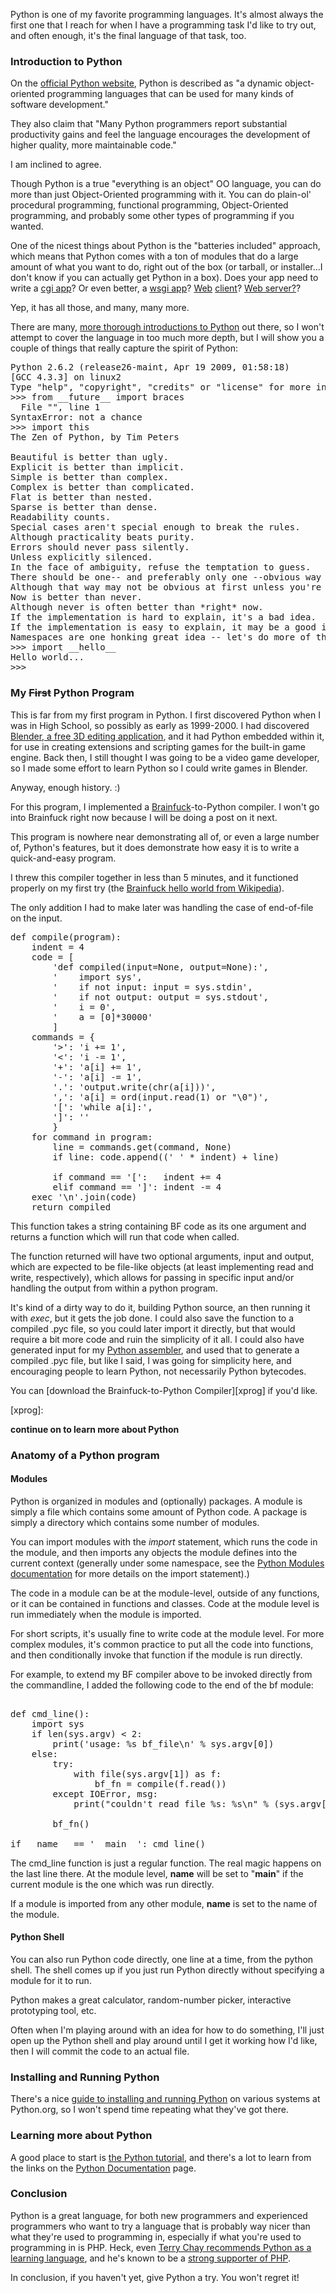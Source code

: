 Python is one of my favorite programming languages. It's almost always
the first one that I reach for when I have a programming task I'd like
to try out, and often enough, it's the final language of that task,
too.

### Introduction to Python

On the [official Python website](http://python.org/), Python is
described as "a dynamic object-oriented programming languages that can
be used for many kinds of software development."

They also claim that "Many Python programmers report substantial
productivity gains and feel the language encourages the development of
higher quality, more maintainable code."

I am inclined to agree.

Though Python is a true "everything is an object" OO language, you can
do more than just Object-Oriented programming with it. You can do
plain-ol' procedural programming, functional programming,
Object-Oriented programming, and probably some other types of
programming if you wanted.

One of the nicest things about Python is the "batteries included"
approach, which means that Python comes with a ton of modules that do
a large amount of what you want to do, right out of the box (or
tarball, or installer...I don't know if you can actually get Python in
a box). Does your app need to write a [cgi app](http://docs.python.org/library/cgi.html)?
Or even better, a [wsgi app](http://docs.python.org/library/wsgiref.html)?
[Web](http://docs.python.org/library/httplib.html) [client](http://docs.python.org/library/urllib2.html)?
[Web server?](http://docs.python.org/library/simplehttpserver.html)? 

Yep, it has all those, and many, many more.

There are many, [more thorough introductions to
Python](http://docs.python.org/tutorial/index.html) out there, so I
won't attempt to cover the language in too much more depth, but I will
show you a couple of things that really capture the spirit of Python:

<pre lang="python">
Python 2.6.2 (release26-maint, Apr 19 2009, 01:58:18) 
[GCC 4.3.3] on linux2
Type "help", "copyright", "credits" or "license" for more information.
>>> from __future__ import braces
  File "<stdin>", line 1
SyntaxError: not a chance
>>> import this
The Zen of Python, by Tim Peters

Beautiful is better than ugly.
Explicit is better than implicit.
Simple is better than complex.
Complex is better than complicated.
Flat is better than nested.
Sparse is better than dense.
Readability counts.
Special cases aren't special enough to break the rules.
Although practicality beats purity.
Errors should never pass silently.
Unless explicitly silenced.
In the face of ambiguity, refuse the temptation to guess.
There should be one-- and preferably only one --obvious way to do it.
Although that way may not be obvious at first unless you're Dutch.
Now is better than never.
Although never is often better than *right* now.
If the implementation is hard to explain, it's a bad idea.
If the implementation is easy to explain, it may be a good idea.
Namespaces are one honking great idea -- let's do more of those!
>>> import __hello__
Hello world...
>>> 
</pre>

### My <del>First</del> Python Program

This is far from my first program in Python. I first discovered Python
when I was in High School, so possibly as early as 1999-2000. I had
discovered [Blender, a free 3D editing
application](http://www.blender.org/), and it had Python embedded
within it, for use in creating extensions and scripting games for the
built-in game engine. Back then, I still thought I was going to be a
video game developer, so I made some effort to learn Python so I could
write games in Blender.

Anyway, enough history. :)

For this program, I implemented a
[Brainfuck](http://en.wikipedia.org/wiki/Brainfuck)-to-Python
compiler. I won't go into Brainfuck right now because I will be doing
a post on it next.

This program is nowhere near demonstrating all of, or even a large
number of, Python's features, but it does demonstrate how easy it is
to write a quick-and-easy program. 

I threw this compiler together in less than 5 minutes, and it
functioned properly on my first try (the [Brainfuck hello world from
Wikipedia](http://en.wikipedia.org/wiki/Brainfuck#Hello_World.21)).

The only addition I had to make later was handling the case of
end-of-file on the input.

<pre lang="python">
def compile(program):
    indent = 4
    code = [
        'def compiled(input=None, output=None):',
        '    import sys',
        '    if not input: input = sys.stdin',
        '    if not output: output = sys.stdout',
        '    i = 0',
        '    a = [0]*30000'
        ]
    commands = {
        '>': 'i += 1',
        '<': 'i -= 1',
        '+': 'a[i] += 1',
        '-': 'a[i] -= 1',
        '.': 'output.write(chr(a[i]))',
        ',': 'a[i] = ord(input.read(1) or "\0")',
        '[': 'while a[i]:',
        ']': ''
        }
    for command in program:
        line = commands.get(command, None)
        if line: code.append((' ' * indent) + line)

        if command == '[':   indent += 4
        elif command == ']': indent -= 4
    exec '\n'.join(code)
    return compiled
</pre>

This function takes a string containing BF code as its one argument
and returns a function which will run that code when called. 

The function returned will have two optional arguments, input and
output, which are expected to be file-like objects (at least
implementing read and write, respectively), which allows for passing
in specific input and/or handling the output from within a python
program.

It's kind of a dirty way to do it, building Python source, an then
running it with *exec*, but it gets the job done. I could also save
the function to a compiled .pyc file, so you could later import it
directly, but that would require a bit more code and ruin the
simplicity of it all. I could also have generated input for my [Python
assembler](http://probablyprogramming.com/2008/04/18/ppya-python-assembler/),
and used that to generate a compiled .pyc file, but like I said, I was
going for simplicity here, and encouraging people to learn Python, not
necessarily Python bytecodes.

You can [download the Brainfuck-to-Python Compiler][xprog] if you'd like.

[xprog]:


**continue on to learn more about Python**

<!--more-->

### Anatomy of a Python program

#### Modules

Python is organized in modules and (optionally) packages. A module is
simply a file which contains some amount of Python code. A package is
simply a directory which contains some number of modules.

You can import modules with the *import* statement, which runs the
code in the module, and then imports any objects the module defines
into the current context (generally under some namespace, see the
[Python Modules
documentation](http://docs.python.org/tutorial/modules.html) for more
details on the import statement).)

The code in a module can be at the module-level, outside of any
functions, or it can be contained in functions and classes. Code at
the module level is run immediately when the module is imported.

For short scripts, it's usually fine to write code at the module
level. For more complex modules, it's common practice to put all the
code into functions, and then conditionally invoke that function if
the module is run directly.

For example, to extend my BF compiler above to be invoked directly
from the commandline, I added the following code to the end of the bf
module:

<pre lang="python">

def cmd_line():
    import sys
    if len(sys.argv) < 2:
        print('usage: %s bf_file\n' % sys.argv[0])
    else:
        try:
            with file(sys.argv[1]) as f:
                bf_fn = compile(f.read())
        except IOError, msg:
            print("couldn't read file %s: %s\n" % (sys.argv[1], msg))

        bf_fn()

if __name__ == '__main__': cmd_line()
</pre>

The cmd_line function is just a regular function. The real magic
happens on the last line there. At the module level, __name__ will be
set to "__main__" if the current module is the one which was run
directly.

If a module is imported from any other module, __name__ is set to the
name of the module.

#### Python Shell

You can also run Python code directly, one line at a time, from the
python shell. The shell comes up if you just run Python directly
without specifying a module for it to run.

Python makes a great calculator, random-number picker, interactive
prototyping tool, etc.

Often when I'm playing around with an idea for how to do something,
I'll just open up the Python shell and play around until I get it
working how I'd like, then I will commit the code to an actual file.

### Installing and Running Python

There's a nice [guide to installing and running
Python](http://docs.python.org/using/index.html) on various systems at
Python.org, so I won't spend time repeating what they've got there.


### Learning more about Python

A good place to start is [the Python
tutorial](http://docs.python.org/tutorial/), and there's a lot to
learn from the links on the [Python
Documentation](http://python.org/doc/) page.


### Conclusion

Python is a great language, for both new programmers and experienced
programmers who want to try a language that is probably way nicer than
what they're used to programming in, especially if what you're used to
programming in is PHP. Heck, even [Terry Chay recommends Python as a
learning
language](http://terrychay.com/blog/article/learning-programming.shtml),
and he's known to be a [strong supporter of PHP](http://terrychay.com/blog/article/category/web-development/php).

In conclusion, if you haven't yet, give Python a try. You won't regret it!
